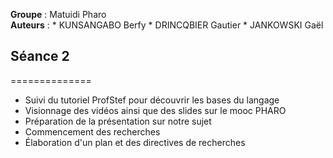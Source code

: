 __Groupe__ : Matuidi Pharo  
__Auteurs__ :
		* KUNSANGABO Berfy
		* DRINCQBIER Gautier
		* JANKOWSKI Gaël

## Séance 2
==============

- Suivi du tutoriel ProfStef pour découvrir les bases du langage
- Visionnage des vidéos ainsi que des slides sur le mooc PHARO
- Préparation de la présentation sur notre sujet
- Commencement des recherches
- Élaboration d'un plan et des directives de recherches
